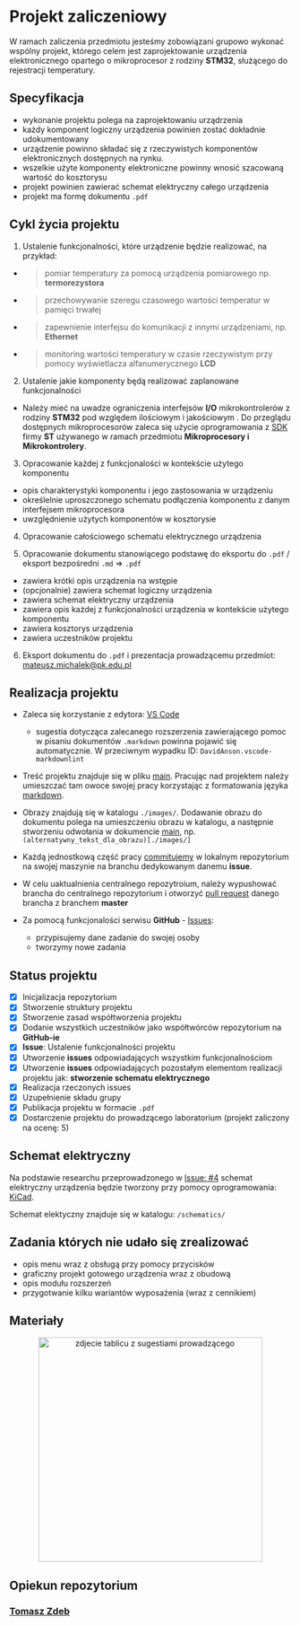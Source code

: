 # Projekt zaliczeniowy

W ramach zaliczenia przedmiotu jesteśmy zobowiązani grupowo wykonać wspólny projekt, którego celem jest zaprojektowanie urządzenia elektronicznego opartego o mikroprocesor z rodziny **STM32**, służącego do rejestracji temperatury.

## Specyfikacja

* wykonanie projektu polega na zaprojektowaniu urządrzenia
* każdy komponent logiczny urządzenia powinien zostać dokładnie udokumentowany
* urządzenie powinno składać się z rzeczywistych komponentów elektronicznych dostępnych na rynku.
* wszelkie użyte komponenty elektroniczne powinny wnosić szacowaną wartość do kosztorysu
* projekt powinien zawierać schemat elektryczny całego urządzenia
* projekt ma formę dokumentu `.pdf`

## Cykl życia projektu

1. Ustalenie funkcjonalności, które urządzenie będzie realizować, na przykład:

* > pomiar temperatury za pomocą urządzenia pomiarowego np. **termorezystora**
* > przechowywanie szeregu czasowego wartości temperatur w pamięci trwałej
* > zapewnienie interfejsu do komunikacji z innymi urządzeniami, np. **Ethernet**
* > monitoring wartości temperatury w czasie rzeczywistym przy pomocy wyświetlacza alfanumerycznego **LCD**
  
2. Ustalenie jakie komponenty będą realizować zaplanowane funkcjonalności

* Należy mieć na uwadze ograniczenia interfejsów **I/O** mikrokontrolerów z rodziny **STM32** pod względem ilościowym i jakościowym . Do przeglądu dostępnych mikroprocesorów zaleca się użycie oprogramowania z [SDK](https://www.st.com/en/development-tools/stm32-software-development-tools.html#products) firmy **ST** używanego w ramach przedmiotu **Mikroprocesory i Mikrokontrolery**.

3. Opracowanie każdej z funkcjonalości w kontekście użytego komponentu

* opis charakterystyki komponentu i jego zastosowania w urządzeniu
* określelnie uproszczonego schematu podłączenia komponentu z danym interfejsem mikroprocesora
* uwzględnienie użytych komponentów w kosztorysie

4. Opracowanie całościowego schematu elektrycznego urządzenia

5. Opracowanie dokumentu stanowiącego podstawę do eksportu do `.pdf` / eksport bezpośredni `.md` => `.pdf`

* zawiera krótki opis urządzenia na wstępie
* (opcjonalnie) zawiera schemat logiczny urządzenia
* zawiera schemat elektryczny urządzenia
* zawiera opis każdej z funkcjonalności urządzenia w kontekście użytego komponentu
* zawiera kosztorys urządzenia
* zawiera uczestników projektu

6. Eksport dokumentu do `.pdf` i prezentacja prowadzącemu przedmiot: <mateusz.michalek@pk.edu.pl>

## Realizacja projektu

* Zaleca się korzystanie z edytora: [VS Code](https://code.visualstudio.com/)

  * sugestia dotycząca zalecanego rozszerzenia zawierającego pomoc w pisaniu dokumentów `.markdown` powinna pojawić się automatycznie. W przeciwnym wypadku ID: `DavidAnson.vscode-markdownlint`

* Treść projektu znajduje się w pliku [main](./main.md). Pracując nad projektem należy umieszczać tam owoce swojej pracy korzystając z formatowania języka [markdown](https://www.markdownguide.org/basic-syntax/).

* Obrazy znajdują się w katalogu `./images/`. Dodawanie obrazu do dokumentu polega na umieszczeniu obrazu w katalogu, a następnie stworzeniu odwołania w dokumencie [main](./main.md), np. `(alternatywny_tekst_dla_obrazu)[./images/]`

* Każdą jednostkową część pracy [commitujemy](https://git-scm.com/docs/git-commit) w lokalnym repozytorium na swojej maszynie na branchu dedykowanym danemu **issue**.

* W celu uaktualnienia centralnego repozytroium, należy wypushować brancha do centralnego repozytorium i otworzyć [pull request](https://docs.github.com/en/desktop/contributing-and-collaborating-using-github-desktop/working-with-your-remote-repository-on-github-or-github-enterprise/creating-an-issue-or-pull-request) danego brancha z branchem **master**

* Za pomocą funkcjonalości serwisu **GitHub** - [Issues](https://github.com/features/issues):

  * przypisujemy dane zadanie do swojej osoby
  * tworzymy nowe zadania

## Status projektu

- [x] Inicjalizacja repozytorium
- [x] Stworzenie struktury projektu
- [x] Stworzenie zasad współtworzenia projektu
- [x] Dodanie wszystkich uczestników jako współtwórców repozytorium na **GitHub-ie**
- [x] **Issue**: Ustalenie funkcjonalności projektu
- [x] Utworzenie **issues** odpowiadających wszystkim funkcjonalnościom
- [x] Utworzenie **issues** odpowiadających pozostałym elementom realizacji projektu jak: **stworzenie schematu elektrycznego**
- [X] Realizacja rzeczonych issues
- [X] Uzupełnienie składu grupy
- [X] Publikacja projektu w formacie `.pdf`
- [X] Dostarczenie projektu do prowadzącego laboratorium (projekt zaliczony na ocenę: 5)

## Schemat elektryczny

Na podstawie researchu przeprowadzonego w [Issue: #4](https://github.com/Tomasz-Zdeb/Embedded-Systems-Class-Project/issues/4) schemat elektryczny urządzenia będzie tworzony przy pomocy oprogramowania: [KiCad](https://www.kicad.org/).

Schemat elektyczny znajduje się w katalogu: `/schematics/`

## Zadania których nie udało się zrealizować

- opis menu wraz z obsługą przy pomocy przycisków
- graficzny projekt gotowego urządzenia wraz z obudową
- opis modułu rozszerzeń
- przygotwanie kilku wariantów wyposażenia (wraz z cennikiem)

## Materiały

<p align="center">

<img src="./images/tablica.jpg" alt="zdjecie tablicu z sugestiami prowadzącego" width="400"/>

</p>

## Opiekun repozytorium

### [Tomasz Zdeb](https://github.com/Tomasz-Zdeb)
